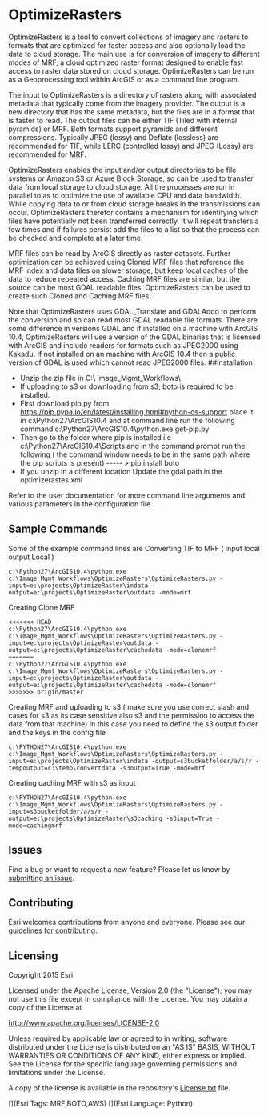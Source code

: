 # OptimizeRasters
OptimizeRasters is a tool to convert collections of imagery and rasters to formats that are optimized for faster access and also optionally load the data to cloud storage. The main use is for conversion of imagery to different modes of MRF, a cloud optimized raster format designed to enable fast access to raster data stored on cloud storage. OptimizeRasters can be run as a Geoprocessing tool within ArcGIS or as a command line program.

The input to OptimizeRasters is a directory of rasters along with associated metadata that typically come from the imagery provider. The output is a new directory that has the same metadata, but the files are in a format that is faster to read. The output files can be either TIF (Tiled with internal pyramids) or MRF. Both formats support pyramids and different compressions. Typically JPEG (lossy) and Deflate (lossless) are recommended for TIF, while LERC (controlled lossy) and JPEG (Lossy) are recommended for MRF.
 
OptimizeRasters enables the input and/or output directories to be file systems or Amazon S3 or Azure Block Storage, so can be used to transfer data from local storage to cloud storage. All the processes are run in parallel to as to optimize the use of available CPU and data bandwidth. While copying data to or from cloud storage breaks in the transmissions can occur. OptimizeRasters therefor contains a mechanism for identifying which files have potentially not been transferred correctly. It will repeat transfers a few times and if failures persist add the files to a list so that the process can be checked and complete at a later time.
 
MRF files can be read by ArcGIS directly as raster datasets. Further optimization can be achieved using Cloned MRF files that reference the MRF index and data files on slower storage, but keep local caches of the data to reduce repeated access. Caching MRF files are similar, but the source can be most GDAL readable files. OptimizeRasters can be used to create such Cloned and Caching MRF files.
 
Note that OptimizeRasters uses GDAL_Translate and GDALAddo to perform the conversion and so can read most GDAL readable file formats. There are some difference in versions GDAL and if installed on a machine with ArcGIS 10.4, OptimizeRasters will use a version of the GDAL binaries that is licensed with ArcGIS and include readers for formats such as JPEG2000 using Kakadu. If not installed on an machine with ArcGIS 10.4 then a public version of GDAL is used which cannot read JPEG2000 files.
##Installation
*	Unzip the zip file in C:\ Image_Mgmt_Workflows\
*	If uploading to s3 or downloading from s3; boto is required to be installed. 
*	First download pip.py from https://pip.pypa.io/en/latest/installing.html#python-os-support place it in c:\Python27\ArcGIS10.4 and at command line run the following command c:\Python27\ArcGIS10.4\python.exe get-pip.py
*	Then go to the folder where pip is installed i.e c:\Python27\ArcGIS10.4\Scripts and in the command prompt run the following ( the command window needs to be in the same path where the pip scripts is present) ----- > pip install boto
*	If you unzip in a different location Update the gdal path in the optimizerastes.xml

Refer to the user documentation for more command line arguments and various parameters in the configuration file
## Sample Commands
Some of the example command lines are 
Converting TIF to MRF ( input local output Local ) 
```
c:\Python27\ArcGIS10.4\python.exe c:\Image_Mgmt_Workflows\OptimizeRasters\OptimizeRasters.py -input=e:\projects\OptimizeRaster\indata -output=e:\projects\OptimizeRaster\outdata -mode=mrf
```
Creating Clone MRF
```
<<<<<<< HEAD
c:\Python27\ArcGIS10.4\python.exe c:\Image_Mgmt_Workflows\OptimizeRasters\OptimizeRasters.py -input=e:\projects\OptimizeRaster\outdata -output=e:\projects\OptimizeRaster\cachedata -mode=clonemrf
=======
c:\Python27\ArcGIS10.4\python.exe c:\Image_Mgmt_Workflows\OptimizeRasters\OptimizeRasters.py -input=e:\projects\OptimizeRaster\outdata -output=e:\projects\OptimizeRaster\cachedata -mode=clonemrf
>>>>>>> origin/master
 ```
Creating MRF and uploading to s3 ( make sure you use correct slash and cases for s3 as its case sensitive also s3 and the permission to access the data from that machine) 
In this case you need to define the s3 output folder and the keys in the config file 
```
c:\PYTHON27\ArcGIS10.4\python.exe c:\Image_Mgmt_Workflows\OptimizeRasters\OptimizeRasters.py -input=e:\projects\OptimizeRaster\indata -output=s3bucketfolder/a/s/r -tempoutput=c:\temp\convertdata -s3output=True -mode=mrf
```
 Creating caching MRF with s3 as input 
```
c:\PYTHON27\ArcGIS10.4\python.exe c:\Image_Mgmt_Workflows\OptimizeRasters\OptimizeRasters.py -input=s3bucketfolder/a/s/r -output=e:\projects\OptimizeRaster\s3caching -s3input=True -mode=cachingmrf
```

## Issues

Find a bug or want to request a new feature?  Please let us know by [submitting an issue](../../issues).


## Contributing

Esri welcomes contributions from anyone and everyone. Please see our [guidelines for contributing](https://github.com/esri/contributing).

## Licensing
Copyright 2015 Esri

Licensed under the Apache License, Version 2.0 (the "License");
you may not use this file except in compliance with the License.
You may obtain a copy of the License at

   http://www.apache.org/licenses/LICENSE-2.0

Unless required by applicable law or agreed to in writing, software
distributed under the License is distributed on an "AS IS" BASIS,
WITHOUT WARRANTIES OR CONDITIONS OF ANY KIND, either express or implied.
See the License for the specific language governing permissions and
limitations under the License.

A copy of the license is available in the repository's [License.txt](License.txt?raw=true) file.

[](Esri Tags: MRF,BOTO,AWS)
[](Esri Language: Python)​
